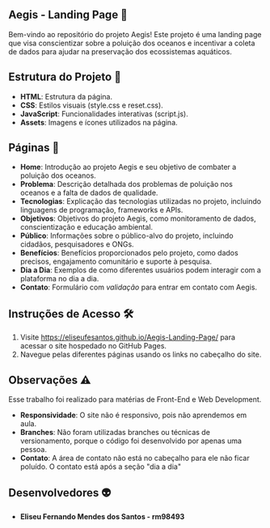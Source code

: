 
## Aegis - Landing Page 🌊
Bem-vindo ao repositório do projeto Aegis! Este projeto é uma landing page que visa conscientizar sobre a poluição dos oceanos e incentivar a coleta de dados para ajudar na preservação dos ecossistemas aquáticos.

## Estrutura do Projeto 📁
- **HTML**: Estrutura da página.
- **CSS**: Estilos visuais (style.css e reset.css).
- **JavaScript**: Funcionalidades interativas (script.js).
- **Assets**: Imagens e ícones utilizados na página.

## Páginas 📑

- **Home**: Introdução ao projeto Aegis e seu objetivo de combater a poluição dos oceanos.
- **Problema**: Descrição detalhada dos problemas de poluição nos oceanos e a falta de dados de qualidade.
- **Tecnologias**: Explicação das tecnologias utilizadas no projeto, incluindo linguagens de programação, frameworks e APIs.
- **Objetivos**: Objetivos do projeto Aegis, como monitoramento de dados, conscientização e educação ambiental.
- **Público**: Informações sobre o público-alvo do projeto, incluindo cidadãos, pesquisadores e ONGs.
- **Benefícios**: Benefícios proporcionados pelo projeto, como dados precisos, engajamento comunitário e suporte à pesquisa.
- **Dia a Dia**: Exemplos de como diferentes usuários podem interagir com a plataforma no dia a dia.
- **Contato**: Formulário com *validação* para entrar em contato com Aegis.

## Instruções de Acesso 🛠️
1. Visite https://eliseufesantos.github.io/Aegis-Landing-Page/ para acessar o site hospedado no GitHub Pages.
2. Navegue pelas diferentes páginas usando os links no cabeçalho do site.
   
## Observações :warning:

Esse trabalho foi realizado para matérias de Front-End e Web Development.

- **Responsividade**: O site não é responsivo, pois não aprendemos em aula.
- **Branches**: Não foram utilizadas branches ou técnicas de versionamento, porque o código foi desenvolvido por apenas uma pessoa.
- **Contato**: A área de contato não está no cabeçalho para ele não ficar poluído. O contato está após a seção "dia a dia"

## Desenvolvedores :alien:
- **Eliseu Fernando Mendes dos Santos - rm98493**
